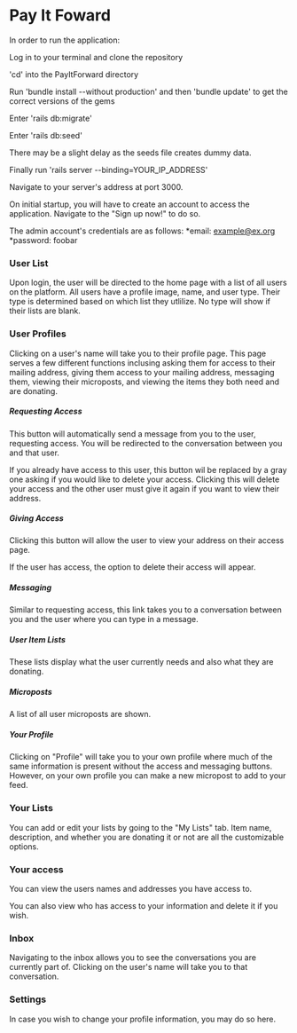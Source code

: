 # Pay It Foward

In order to run the application:

Log in to your terminal and clone the repository

'cd' into the PayItForward directory

Run 'bundle install --without production' and then 'bundle update' to get the correct versions of the gems

Enter 'rails db:migrate'

Enter 'rails db:seed'

There may be a slight delay as the seeds file creates dummy data.

Finally run 'rails server --binding=YOUR_IP_ADDRESS' 

Navigate to your server's address at port 3000.

On initial startup, you will have to create an account to access the application. Navigate to the "Sign up now!" to do so.

The admin account's credentials are as follows:
*email: example@ex.org
*password: foobar

### User List 
Upon login, the user will be directed to the home page with a list of all users on the platform. All users have a profile image, name, and user type. Their type is determined based on which list they utlilize. No type will show if their lists are blank.

### User Profiles
Clicking on a user's name will take you to their profile page. This page serves a few different functions inclusing asking them for access to their mailing address, giving them access to your mailing address, messaging them, viewing their microposts, and viewing the items they both need and are donating. 

##### Requesting Access
This button will automatically send a message from you to the user, requesting access. You will be redirected to the conversation between you and that user. 

If you already have access to this user, this button wil be replaced by a gray one asking if you would like to delete your access. Clicking this will delete your access and the other user must give it again if you want to view their address.

##### Giving Access
Clicking this button will allow the user to view your address on their access page.

If the user has access, the option to delete their access will appear. 

##### Messaging

Similar to requesting access, this link takes you to a conversation between you and the user where you can type in a message.

##### User Item Lists

These lists display what the user currently needs and also what they are donating. 

##### Microposts

A list of all user microposts are shown. 

##### Your Profile

Clicking on "Profile" will take you to your own profile where much of the same information is present without the access and messaging buttons. However, on your own profile you can make a new micropost to add to your feed. 

### Your Lists

You can add or edit your lists by going to the "My Lists" tab. Item name, description, and whether you are donating it or not are all the customizable options. 

### Your access

You can view the users names and addresses you have access to.

You can also view who has access to your information and delete it if you wish.

### Inbox

Navigating to the inbox allows you to see the conversations you are currently part of. Clicking on the user's name will take you to that conversation. 

### Settings

In case you wish to change your profile information, you may do so here. 
